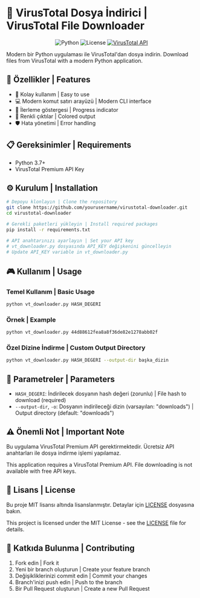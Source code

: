 # 🦠 VirusTotal Dosya İndirici | VirusTotal File Downloader

<div align="center">

![Python](https://img.shields.io/badge/python-3.7+-blue.svg)
![License](https://img.shields.io/badge/license-MIT-green.svg)
[![VirusTotal API](https://img.shields.io/badge/VirusTotal-API-red.svg)](https://developers.virustotal.com/)

</div>

Modern bir Python uygulaması ile VirusTotal'dan dosya indirin.
Download files from VirusTotal with a modern Python application.

## 🚀 Özellikler | Features

- 🎯 Kolay kullanım | Easy to use
- 💻 Modern komut satırı arayüzü | Modern CLI interface
- 🔄 İlerleme göstergesi | Progress indicator
- 🎨 Renkli çıktılar | Colored output
- 🛡️ Hata yönetimi | Error handling

## 📋 Gereksinimler | Requirements

- Python 3.7+
- VirusTotal Premium API Key

## ⚙️ Kurulum | Installation

```bash
# Depoyu klonlayın | Clone the repository
git clone https://github.com/yourusername/virustotal-downloader.git
cd virustotal-downloader

# Gerekli paketleri yükleyin | Install required packages
pip install -r requirements.txt

# API anahtarınızı ayarlayın | Set your API key
# vt_downloader.py dosyasında API_KEY değişkenini güncelleyin
# Update API_KEY variable in vt_downloader.py
```

## 🎮 Kullanım | Usage

### Temel Kullanım | Basic Usage
```bash
python vt_downloader.py HASH_DEGERI
```

### Örnek | Example
```bash
python vt_downloader.py 44d88612fea8a8f36de82e1278abb02f
```

### Özel Dizine İndirme | Custom Output Directory
```bash
python vt_downloader.py HASH_DEGERI --output-dir başka_dizin
```

## 📝 Parametreler | Parameters

- `HASH_DEGERI`: İndirilecek dosyanın hash değeri (zorunlu) | File hash to download (required)
- `--output-dir`, `-o`: Dosyanın indirileceği dizin (varsayılan: "downloads") | Output directory (default: "downloads")

## ⚠️ Önemli Not | Important Note

Bu uygulama VirusTotal Premium API gerektirmektedir. Ücretsiz API anahtarları ile dosya indirme işlemi yapılamaz.

This application requires a VirusTotal Premium API. File downloading is not available with free API keys.

## 📜 Lisans | License

Bu proje MIT lisansı altında lisanslanmıştır. Detaylar için [LICENSE](LICENSE) dosyasına bakın.

This project is licensed under the MIT License - see the [LICENSE](LICENSE) file for details.

## 🤝 Katkıda Bulunma | Contributing

1. Fork edin | Fork it
2. Yeni bir branch oluşturun | Create your feature branch
3. Değişikliklerinizi commit edin | Commit your changes
4. Branch'inizi push edin | Push to the branch
5. Bir Pull Request oluşturun | Create a new Pull Request 